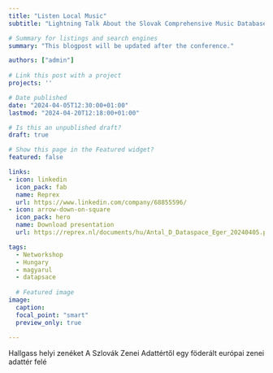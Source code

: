 ```yaml
---
title: "Listen Local Music"
subtitle: "Lightning Talk About the Slovak Comprehensive Music Database"

# Summary for listings and search engines
summary: "This blogpost will be updated after the conference."

authors: ["admin"]
 
# Link this post with a project
projects: ''

# Date published
date: "2024-04-05T12:30:00+01:00"
lastmod: "2024-04-20T12:18:00+01:00"

# Is this an unpublished draft?
draft: true

# Show this page in the Featured widget?
featured: false

links:
- icon: linkedin
  icon_pack: fab
  name: Reprex
  url: https://www.linkedin.com/company/68855596/
- icon: arrow-down-on-square
  icon_pack: hero
  name: Download presentation
  url: https://reprex.nl/documents/hu/Antal_D_Dataspace_Eger_20240405.pdf

tags:
  - Networkshop
  - Hungary
  - magyarul
  - datapsace
  
  # Featured image
image:
  caption: 
  focal_point: "smart"
  preview_only: true
  
---
```



Hallgass helyi zenéket
A Szlovák Zenei Adattértől egy föderált európai zenei adattér felé
